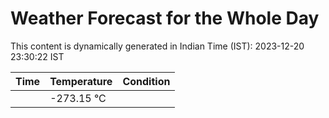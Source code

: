 # Weather Forecast for the Whole Day

This content is dynamically generated in Indian Time (IST): 2023-12-20 23:30:22 IST

| Time | Temperature | Condition |
| --- | --- | --- |
|  | -273.15 °C |   |

